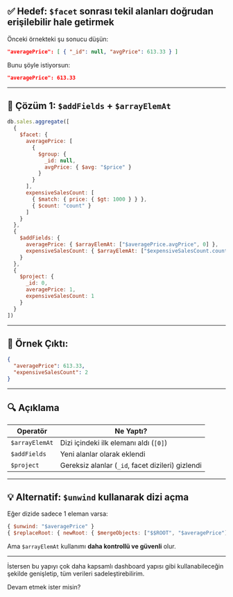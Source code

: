 
## ✅ Hedef: `$facet` sonrası tekil alanları doğrudan erişilebilir hale getirmek

Önceki örnekteki şu sonucu düşün:

```json
"averagePrice": [ { "_id": null, "avgPrice": 613.33 } ]
```

Bunu şöyle istiyorsun:

```json
"averagePrice": 613.33
```

---

## 🧪 Çözüm 1: `$addFields` + `$arrayElemAt`

```js
db.sales.aggregate([
  {
    $facet: {
      averagePrice: [
        {
          $group: {
            _id: null,
            avgPrice: { $avg: "$price" }
          }
        }
      ],
      expensiveSalesCount: [
        { $match: { price: { $gt: 1000 } } },
        { $count: "count" }
      ]
    }
  },
  {
    $addFields: {
      averagePrice: { $arrayElemAt: ["$averagePrice.avgPrice", 0] },
      expensiveSalesCount: { $arrayElemAt: ["$expensiveSalesCount.count", 0] }
    }
  },
  {
    $project: {
      _id: 0,
      averagePrice: 1,
      expensiveSalesCount: 1
    }
  }
])
```

---

## 🧾 Örnek Çıktı:

```json
{
  "averagePrice": 613.33,
  "expensiveSalesCount": 2
}
```

---

## 🔍 Açıklama

|Operatör|Ne Yaptı?|
|---|---|
|`$arrayElemAt`|Dizi içindeki ilk elemanı aldı (`[0]`)|
|`$addFields`|Yeni alanlar olarak eklendi|
|`$project`|Gereksiz alanlar (`_id`, facet dizileri) gizlendi|

---

## 💡 Alternatif: `$unwind` kullanarak dizi açma

Eğer dizide sadece 1 eleman varsa:

```js
{ $unwind: "$averagePrice" }
{ $replaceRoot: { newRoot: { $mergeObjects: ["$$ROOT", "$averagePrice"] } } }
```

Ama `$arrayElemAt` kullanımı **daha kontrollü ve güvenli** olur.

---

İstersen bu yapıyı çok daha kapsamlı dashboard yapısı gibi kullanabileceğin şekilde genişletip, tüm verileri sadeleştirebilirim.

Devam etmek ister misin?